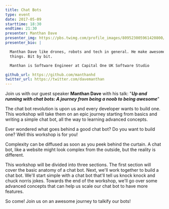 ```yaml
---
title: Chat Bots
type: event
date: 2017-05-09
starttime: 18:30
endtime: 21:30
presenter: Manthan Dave
presenter_img: https://pbs.twimg.com/profile_images/809523005961420800/VKoxbLcT.jpg
presenter_bio: |

  Manthan Dave like drones, robots and tech in general. He make awesome
  things. Bit by bit.

  Manthan is Software Engineer at Capital One UK Software Studio

github_url: https://github.com/manthanhd
twitter_url: https://twitter.com/davemanthan
---
```


Join us with our guest speaker **Manthan Dave** with his talk: "_**Up and
running with chat bots: A journey from being a noob to being awesome**_"

The chat bot revolution is upon us and every developer wants to build one. This
workshop will take them on an epic journey starting from basics and writing a
simple chat bot, all the way to learning advanced concepts.

Ever wondered what goes behind a good chat bot? Do you want to build one? Well
this workshop is for you!

Complexity can be diffused as soon as you peek behind the curtain. A chat bot,
like a website might look complex from the outside, but the reality is
different.

This workshop will be divided into three sections. The first section will cover
the basic anatomy of a chat bot. Next, we'll work together to build a chat
bot. We'll start simple with a chat bot that'll tell us knock knock and chuck
norris jokes. Towards the end of the workshop, we'll go over some advanced
concepts that can help us scale our chat bot to have more features.

So come! Join us on an awesome journey to talkify our bots!
